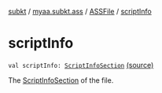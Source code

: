 [subkt](../../index.md) / [myaa.subkt.ass](../index.md) / [ASSFile](index.md) / [scriptInfo](./script-info.md)

# scriptInfo

`val scriptInfo: `[`ScriptInfoSection`](../-script-info-section/index.md) [(source)](https://github.com/Myaamori/SubKt/blob/0.1.4/src/main/kotlin/myaa/subkt/ass/parser.kt#L107)

The [ScriptInfoSection](../-script-info-section/index.md) of the file.

